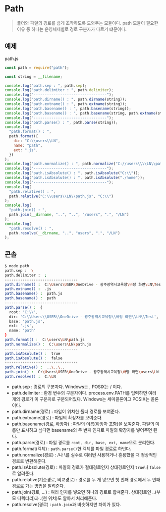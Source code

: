 # Path

> 폴더와 파일의 경로를 쉽게 조작하도록 도와주는 모듈이다. path 모듈이 필요한 이유 중 하나는 운영체제별로 경로 구분자가 다르기 떄문이다.

## 예제

path.js

```js
const path = require("path");

const string = __filename;

console.log("path.sep : ", path.sep);
console.log("path.delimiter : ", path.delimiter);
console.log("---------------------------------");
console.log("path.dirname() : ", path.dirname(string));
console.log("path.extname() : ", path.extname(string));
console.log("path.basename() : ", path.basename(string));
console.log("path.basename() : ", path.basename(string, path.extname(string)));
console.log("---------------------------------");
console.log("path.parse() : ", path.parse(string));
console.log(
  "path.format() : ",
  path.format({
    dir: "C:\\users\\LN",
    name: "path",
    ext: ".js",
  })
);
console.log("path.normalize() : ", path.normalize("C://users\\\\LN\\path.js"));
console.log("---------------------------------");
console.log("path.isAbsolute() : ", path.isAbsolute("C:\\"));
console.log("path.isAbsolute() : ", path.isAbsolute("./home"));
console.log("---------------------------------");
console.log(
  "path.relative() : ",
  path.relative("C:\\users\\LN\\path.js", "C:\\")
);
console.log(
  "path.join() : ",
  path.join(__dirname, "..", "..", "/users", ".", "/LN")
);
console.log(
  "path.resolve() : ",
  path.resolve(__dirname, "..", "users", ".", "/LN")
);
```

## 콘솔

```bash
$ node path
path.sep :  \
path.delimiter :  ;
---------------------------------
path.dirname() :  C:\Users\USER\OneDrive - 광주광역시교육청\바탕 화면\LN\Test
path.extname() :  .js
path.basename() :  path.js
path.basename() :  path
---------------------------------
path.parse() :  {
  root: 'C:\\',
  dir: 'C:\\Users\\USER\\OneDrive - 광주광역시교육청\\바탕 화면\\LN\\Test',
  base: 'path.js',
  ext: '.js',
  name: 'path'
}
path.format() :  C:\users\LN\path.js
path.normalize() :  C:\users\LN\path.js
---------------------------------
path.isAbsolute() :  true
path.isAbsolute() :  false
---------------------------------
path.relative() :  ..\..\..
path.join() :  C:\Users\USER\OneDrive - 광주광역시교육청\바탕 화면\users\LN
path.resolve() :  C:\LN
```

- path.sep : 경로의 구분자다. Windows는 \, POSIX는 / 이다.
- path.delimiter : 환경 변수의 구분자이다. process.env.PATH를 입력하면 여러 개의 경로가 이 구분자로 구분되어있다. Windows는 세미콜론이고 POSIX는 콜론이다.
- path.dirname(경로) : 파일이 위치한 폴더 경로를 보여준다.
- path.extname(경로) : 파일의 확장자를 보여준다.
- path.basename(경로, 확장자) : 파일의 이름(확장자 포함)을 보여준다. 파일의 이름만 표시하고 싶다면 basename의 두 번째 인자로 파일의 확장자를 넣어주면 된다.
- path.parse(경로) : 파일 경로를 `root, dir, base, ext, name`으로 분리한다.
- path.format(객체) : `path.parse()`한 객체를 파일 경로로 하빈다.
- path.normalize(경로) : /나 \를 실수로 여러번 사용하거나 혼용했을 때 정상적인 경로로 변환해준다.
- path.isAbsolute(경로) : 파일의 경로가 절대경로인지 상대경로인지 `true`나 `false`로 알려준다.
- path.relative(기준경로, 비교경로) : 경로를 두 개 넣으면 첫 번째 경로에서 두 번째 경로로 가는 방법을 알려준다.
- path.join(경로, ...) : 여러 인자를 넣으면 하나의 경로로 합쳐준다. 상대경로인 ..(부모 디렉터리)과 .(현 위치)도 알아서 처리해준다.
- path.resolve(경로) : `path.join`과 비슷하지만 차이가 있다.
